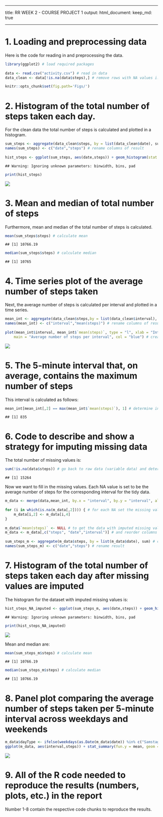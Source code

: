 
---
title: RR WEEK 2 - COURSE PROJECT 1
output: 
  html_document:
    keep_md: true


---


# 1. Loading and preprocessing data 

Here is the code for reading in and preprocessing the data. 


```r
library(ggplot2) # load required packages
    
data <- read.csv("activity.csv") # read in data 
data_clean <- data[!is.na(data$steps),] # remove rows with NA values i.e. consider only clean/tidy data  
```


```r
knitr::opts_chunk$set(fig.path='Figs/')
```

# 2. Histogram of the total number of steps taken each day.  

For the clean data the total number of steps is calculated and plotted in a histogram. 


```r
sum_steps <- aggregate(data_clean$steps, by = list(data_clean$date), sum) # sum steps of clean data per date 
names(sum_steps) <- c("date","steps") # rename columns of result
    
hist_steps <- ggplot(sum_steps, aes(date,steps)) + geom_histogram(stat = "identity")+ ggtitle("Number of steps per day")  # create histogram
```

```
## Warning: Ignoring unknown parameters: binwidth, bins, pad
```

```r
print(hist_steps)
```

![](Figs/unnamed-chunk-2-1.png)<!-- -->

# 3. Mean and median of total number of steps   

Furthermore, mean and median of the total number of steps is calculated. 


```r
mean(sum_steps$steps) # calculate mean
```

```
## [1] 10766.19
```

```r
median(sum_steps$steps) # calculate median 
```

```
## [1] 10765
```

# 4. Time series plot of the average number of steps taken

Next, the average number of steps is calculated per interval and plotted in a time series. 


```r
mean_int <- aggregate(data_clean$steps,by = list(data_clean$interval), mean) # calculate average number of steps per interval
names(mean_int) <- c("interval","mean(steps)") # rename columns of result 
    
plot(mean_int$interval, mean_int$`mean(steps)`, type = "l", xlab = "Interval", ylab = "Avg(# steps)", 
    main = "Average number of steps per interval", col = "blue") # create time series 
```

![](Figs/unnamed-chunk-4-1.png)<!-- -->

# 5. The 5-minute interval that, on average, contains the maximum number of steps

This interval is calculated as follows:


```r
mean_int[mean_int[,2] == max(mean_int$`mean(steps)`), 1] # determine interval with maximum numver of steps 
```

```
## [1] 835
```

# 6. Code to describe and show a strategy for imputing missing data

The total number of missing values is: 


```r
sum(!is.na(data$steps)) # go back to raw data (variable data) and determine # NAs
```

```
## [1] 15264
```

Now we want to fill in the missing values. Each NA value is set to be the average number of steps for the corresponding interval for the tidy data.    


```r
m_data <- merge(data,mean_int, by.x = "interval", by.y = "interval", all.x = TRUE) # merge raw data (data) and table with avg # of steps per interval (mean_int)
    
for (i in which(is.na(m_data[,2]))) { # for each NA set the missing value to be the avg # of steps of the corresponding interval 
    m_data[i,2] <- m_data[i,4]
} 
    
m_data$`mean(steps)` <- NULL # to get the data with imputed missing values in the format format like the data with missing values delete last column
m_data <- m_data[,c("steps", "date","interval")] # and reorder columns
    
sum_steps_m <- aggregate(m_data$steps, by = list(m_data$date), sum) # calculate # steps per day with imputed missing values 
names(sum_steps_m) <- c("date","steps") # rename result 
```


# 7. Histogram of the total number of steps taken each day after missing values are imputed

The histogram for the dataset with imputed missing values is: 


```r
hist_steps_NA_imputed <- ggplot(sum_steps_m, aes(date,steps)) + geom_histogram(stat = "identity")+ ggtitle("Number of steps per day with missing values imputed") 
```

```
## Warning: Ignoring unknown parameters: binwidth, bins, pad
```

```r
print(hist_steps_NA_imputed)
```

![](Figs/unnamed-chunk-8-1.png)<!-- -->

Mean and median are:


```r
mean(sum_steps_m$steps) # calculate mean
```

```
## [1] 10766.19
```

```r
median(sum_steps_m$steps) # calculate median
```

```
## [1] 10766.19
```

# 8. Panel plot comparing the average number of steps taken per 5-minute interval across weekdays and weekends


```r
m_data$dayType <- ifelse(weekdays(as.Date(m_data$date)) %in% c("Samstag","Sonntag"), "weekend", "weekday") # create factor variable indicating whether day is weekday or weekend 
ggplot(m_data, aes(interval,steps)) + stat_summary(fun.y = mean, geom = "line", colour = "blue") + facet_wrap(~dayType) + ggtitle("Average number of steps per interval") # plot average number of steps per interval, seperately for weekdays and weekend 
```

![](Figs/unnamed-chunk-10-1.png)<!-- -->

# 9. All of the R code needed to reproduce the results (numbers, plots, etc.) in the report

Number 1-8 contain the respective code chunks to reproduce the results.  
